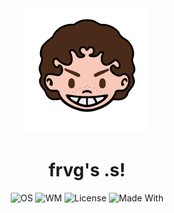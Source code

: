 <div align="center">
<img alt="Avatar Icon" src="./screens/avatar.png" width="200" height="200"/>
</div>
<h1 align="center">frvg's .s!</h1>
<div align="center">
<img src="https://img.shields.io/badge/OS-Arch%20Linux-1793d1?style=flat-square&logo=linux&logoColor=ffffff" alt="OS" />
<img src="https://img.shields.io/badge/WM-Hyprland-885A89?style=flat-square&logo=wayland&logoColor=ffffff" alt="WM" />
<img src="https://img.shields.io/badge/License-GPL--3.0-52AA5E?style=flat-square&logo=googledocs&logoColor=ffffff" alt="License" />
<img src="https://img.shields.io/badge/Made%20With-Love-EB5E55?style=flat-square&logo=iconify&logoColor=ffffff" alt="Made With" />
</div>
